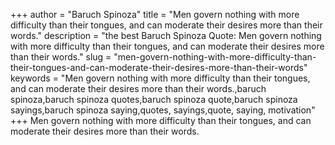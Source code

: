 +++
author = "Baruch Spinoza"
title = "Men govern nothing with more difficulty than their tongues, and can moderate their desires more than their words."
description = "the best Baruch Spinoza Quote: Men govern nothing with more difficulty than their tongues, and can moderate their desires more than their words."
slug = "men-govern-nothing-with-more-difficulty-than-their-tongues-and-can-moderate-their-desires-more-than-their-words"
keywords = "Men govern nothing with more difficulty than their tongues, and can moderate their desires more than their words.,baruch spinoza,baruch spinoza quotes,baruch spinoza quote,baruch spinoza sayings,baruch spinoza saying,quotes, sayings,quote, saying, motivation"
+++
Men govern nothing with more difficulty than their tongues, and can moderate their desires more than their words.
